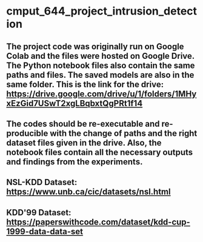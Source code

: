 # cmput_644_project_intrusion_detection

## The project code was originally run on Google Colab and the files were hosted on Google Drive. The Python notebook files also contain the same paths and files. The saved models are also in the same folder. This is the link for the drive: https://drive.google.com/drive/u/1/folders/1MHyxEzGid7USwT2xgLBqbxtQgPRt1f14

## The codes should be re-executable and re-producible with the change of paths and the right dataset files given in the drive. Also, the notebook files contain all the necessary outputs and findings from the experiments.


## NSL-KDD Dataset: https://www.unb.ca/cic/datasets/nsl.html
## KDD'99 Dataset: https://paperswithcode.com/dataset/kdd-cup-1999-data-data-set
